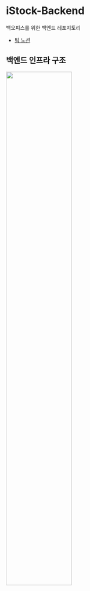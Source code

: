 # iStock-Backend
백오피스를 위한 백엔드 레포지토리<br>
- [팀 노션](https://vigorous-mailbox-050.notion.site/iStock-0e74fa8144414d078810cb11bc08a7c3)

## 백엔드 인프라 구조
<img src="https://user-images.githubusercontent.com/63232876/236266236-b12315d7-592d-4a9c-946b-28c6699b04a2.png" width="60%">
